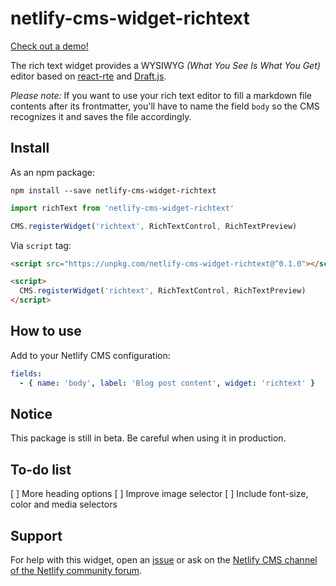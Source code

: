# netlify-cms-widget-richtext

[Check out a demo!](https://netlify-cms-widget-richtext.netlify.com/demo)

The rich text widget provides a WYSIWYG _(What You See Is What You Get)_ editor based on [react-rte](https://react-rte.org/) and [Draft.js](https://draftjs.org/).

_Please note:_ If you want to use your rich text editor to fill a markdown file contents after its frontmatter, you'll have to name the field `body` so the CMS recognizes it and saves the file accordingly.

## Install

As an npm package:

```shell
npm install --save netlify-cms-widget-richtext
```

```js
import richText from 'netlify-cms-widget-richtext'

CMS.registerWidget('richtext', RichTextControl, RichTextPreview)
```

Via `script` tag:

```html
<script src="https://unpkg.com/netlify-cms-widget-richtext@^0.1.0"></script>

<script>
  CMS.registerWidget('richtext', RichTextControl, RichTextPreview)
</script>
```

## How to use

Add to your Netlify CMS configuration:

```yaml
fields:
  - { name: 'body', label: 'Blog post content', widget: 'richtext' }
```

## Notice

This package is still in beta. Be careful when using it in production.

## To-do list

[ ] More heading options
[ ] Improve image selector
[ ] Include font-size, color and media selectors

## Support

For help with this widget, open an [issue](https://github.com/FSaldaha/netlify-cms-widget-richtext/issues) or ask on the [Netlify CMS channel of the Netlify community forum](https://community.netlify.com/c/netlify-cms).
